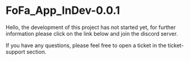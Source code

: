 # FoFa_App_InDev-0.0.1

Hello, the development of this project has not started yet, for further information please click on the link below and join the discord server.

If you have any questions, please feel free to open a ticket in the ticket-support section.